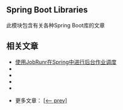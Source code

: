 ## Spring Boot Libraries

此模块包含有关各种Spring Boot库的文章

## 相关文章

+ [使用JobRunr在Spring中进行后台作业调度](docs/使用JobRunr在Spring中进行后台作业调度.md)
+ []()
+ []()
+ []()
+ []()

- 更多文章： [[<-- prev]](../spring-boot-libraries-1/README.md)